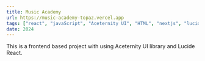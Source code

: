 ```yaml
---
title: Music Academy
url: https://music-academy-topaz.vercel.app
tags: ["react", "javaScript", "Aceternity UI", "HTML", "nextjs", "lucideReact","MagicUI"]
date: 2024
---
```


This is a frontend based project with using Aceternity UI library and Lucide React.
